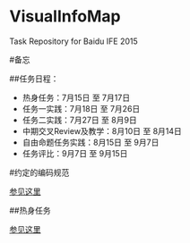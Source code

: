 # VisualInfoMap
Task Repository for Baidu IFE 2015

#备忘

##任务日程：

* 热身任务：7月15日 至 7月17日
* 任务一实践：7月18日 至 7月26日
* 任务二实践：7月27日 至 8月9日
* 中期交叉Review及教学：8月10日 至 8月14日
* 自由命题任务实践：8月15日 至 9月7日
* 任务评比：9月7日 至 9月15日

#约定的编码规范

[参见这里](https://github.com/ecomfe/spec)

##热身任务

[参见这里](https://github.com/baidu-ife/ife/blob/master/2015_summer/task/warm_up.md)
